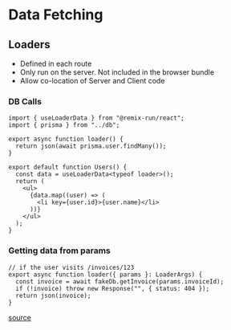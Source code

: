 # Data Fetching

## Loaders

- Defined in each route
- Only run on the server. Not included in the browser bundle
- Allow co-location of Server and Client code

### DB Calls

```tsx
import { useLoaderData } from "@remix-run/react";
import { prisma } from "../db";

export async function loader() {
  return json(await prisma.user.findMany());
}

export default function Users() {
  const data = useLoaderData<typeof loader>();
  return (
    <ul>
      {data.map((user) => (
        <li key={user.id}>{user.name}</li>
      ))}
    </ul>
  );
}
```

### Getting data from params

```tsx
// if the user visits /invoices/123
export async function loader({ params }: LoaderArgs) {
  const invoice = await fakeDb.getInvoice(params.invoiceId);
  if (!invoice) throw new Response("", { status: 404 });
  return json(invoice);
}
```

[source](https://remix.run/docs/en/v1/route/loader)

